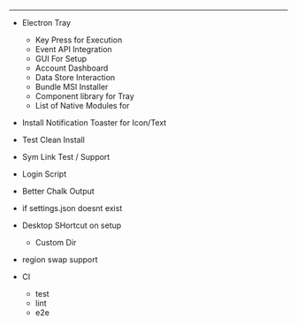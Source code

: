 
----------

- Electron Tray
    - Key Press for Execution
    - Event API Integration
    - GUI For Setup
    - Account Dashboard
    - Data Store Interaction
    - Bundle MSI Installer
    - Component library for Tray
    - List of Native Modules for

- Install Notification Toaster for Icon/Text
- Test Clean Install
- Sym Link Test / Support
-  Login Script
-  Better Chalk Output


-  if settings.json doesnt exist
-  Desktop SHortcut on setup
    - Custom Dir

 - region swap support

 - CI
    - test
    - lint
    - e2e